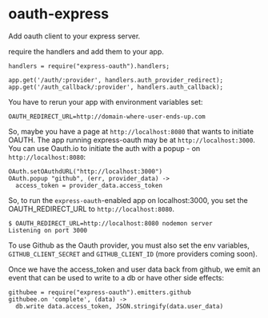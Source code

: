 oauth-express
=============

Add oauth client to your express server.

require the handlers and add them to your app.

    handlers = require("express-oauth").handlers;

    app.get('/auth/:provider', handlers.auth_provider_redirect);
    app.get('/auth_callback/:provider', handlers.auth_callback);

You have to rerun your app with environment variables set:

    OAUTH_REDIRECT_URL=http://domain-where-user-ends-up.com

So, maybe you have a page at `http://localhost:8080` that wants to
initiate OAUTH. The app running express-oauth may be at `http://localhost:3000`.
You can use Oauth.io to initiate the auth with a popup - on `http://localhost:8080`:

    OAuth.setOAuthdURL("http://localhost:3000")
    OAuth.popup "github", (err, provider_data) ->
      access_token = provider_data.access_token

So, to run the `express-oauth`-enabled app on localhost:3000,
you set the OAUTH_REDIRECT_URL to `http://localhost:8080`.

    $ OAUTH_REDIRECT_URL=http://localhost:8080 nodemon server
    Listening on port 3000

To use Github as the Oauth provider, you must also set the env variables,
`GITHUB_CLIENT_SECRET` and `GITHUB_CLIENT_ID` (more providers coming soon).

Once we have the access_token and user data back from github,
we emit an event that can be used to write to a db or have other side effects:

    githubee = require("express-oauth").emitters.github
    githubee.on 'complete', (data) ->
      db.write data.access_token, JSON.stringify(data.user_data)
